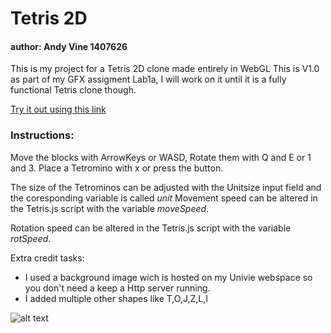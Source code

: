 # Tetris 2D
#### author: Andy Vine 1407626

This is my project for a Tetris 2D clone made entirely in WebGL
This is V1.0 as part of my GFX assigment Lab1a, I will work on it until it is a fully functional Tetris clone though.

[Try it out using this link](http://wwwlab.cs.univie.ac.at/~weinbachea88/Tetris/)

### Instructions:
Move the blocks with ArrowKeys or WASD,
Rotate them with Q and E or 1 and 3.
Place a Tetromino with x or press the button.

The size of the Tetrominos can be adjusted with the Unitsize input field and the coresponding variable is called *unit*
Movement speed can be altered in the Tetris.js script with the variable *moveSpeed*.

Rotation speed can be altered in the Tetris.js script with the variable *rotSpeed*. 

Extra credit tasks:
  * I used a background image wich is hosted on my Univie webspace so you don't need a keep a Http server running.
  * I added multiple other shapes like T,O,J,Z,L,I
  
![alt text][Tetris]

[Tetris]: http://wwwlab.cs.univie.ac.at/~weinbachea88/Tetris/Tetris%202d%20v1.png "Tetris V1.0"
